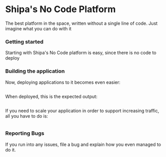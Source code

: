 # Shipa's No Code Platform

The best platform in the space, written without a single line of code. Just imagine what you can do with it

### Getting started

Starting with Shipa's No Code platform is easy, since there is no code to deploy

### Building the application

Now, deploying applications to it becomes even easier:

```
```

When deployed, this is the expected output:

```
```

If you need to scale your application in order to support increasing traffic, all you have to do is:

```
```

### Reporting Bugs

If you run into any issues, file a bug and explain how you even managed to do it.